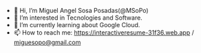 - 👋 Hi, I’m Miguel Angel Sosa Posadas(@MSoPo)
- 👀 I’m interested in Tecnologies and Software.
- 🌱 I’m currently learning about Google Cloud.
- 📫 How to reach me: https://interactiveresume-31f36.web.app / miguesopo@gmail.com
